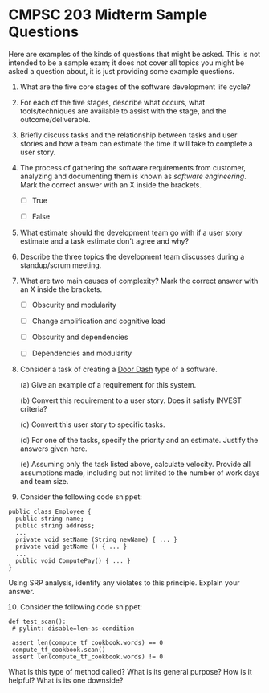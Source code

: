 # CMPSC 203 Midterm Sample Questions

Here are examples of the kinds of questions that might be asked. This is not intended to be a sample exam; it does not cover all topics you might be asked a question about, it is just providing some example questions.


1. What are the five core stages of the software development life cycle?


2. For each of the five stages, describe what occurs, what tools/techniques are available to assist with the stage, and the outcome/deliverable.


3. Briefly discuss tasks and the relationship between tasks and user stories and how a team can estimate the time it will take to complete a user story.


4. The process of gathering the software requirements from customer, analyzing and documenting them is known as *software engineering*. Mark the correct answer with an X inside the brackets.

  	- [ ] True
  	- [ ] False
  

5. What estimate should the development team go with if a user story estimate and a task estimate don't agree and why?


6. Describe the three topics the development team discusses during a standup/scrum meeting.


7. What are two main causes of complexity? Mark the correct answer with an X inside the brackets.

  	- [ ] Obscurity and modularity
  	- [ ] Change amplification and cognitive load
  	- [ ] Obscurity and dependencies
  	- [ ] Dependencies and modularity


8. Consider a task of creating a [Door Dash](https://www.doordash.com/) type of a software.

  	(a) Give an example of a requirement for this system.
  
  	(b) Convert this requirement to a user story. Does it satisfy INVEST criteria?
  
  	(c) Convert this user story to specific tasks.
  
  	(d) For one of the tasks, specify the priority and an estimate. Justify the answers given here.
  
  	(e) Assuming only the task listed above, calculate velocity. Provide all assumptions made, including but not limited to the number of work days and team size. 


9. Consider the following code snippet:

  ```
  public class Employee { 
  	public string name;
  	public string address;
  	...
	private void setName (String newName) { ... }
	private void getName () { ... }
	...
  	public void ComputePay() { ... }
  }
  ```

  Using SRP analysis, identify any violates to this principle. Explain your answer.
  
  
10. Consider the following code snippet:

   ```
   def test_scan():
    # pylint: disable=len-as-condition

    assert len(compute_tf_cookbook.words) == 0
    compute_tf_cookbook.scan()
    assert len(compute_tf_cookbook.words) != 0
  ```
  
  What is this type of method called? What is its general purpose? How is it helpful? What is its one downside?
   